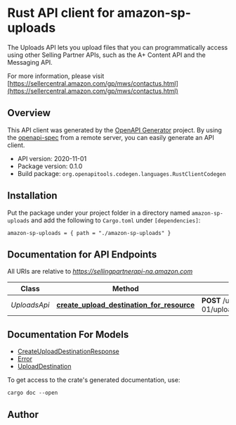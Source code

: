 # Rust API client for amazon-sp-uploads

The Uploads API lets you upload files that you can programmatically access using other Selling Partner APIs, such as the A+ Content API and the Messaging API.

For more information, please visit [https://sellercentral.amazon.com/gp/mws/contactus.html](https://sellercentral.amazon.com/gp/mws/contactus.html)

## Overview

This API client was generated by the [OpenAPI Generator](https://openapi-generator.tech) project.  By using the [openapi-spec](https://openapis.org) from a remote server, you can easily generate an API client.

- API version: 2020-11-01
- Package version: 0.1.0
- Build package: `org.openapitools.codegen.languages.RustClientCodegen`

## Installation

Put the package under your project folder in a directory named `amazon-sp-uploads` and add the following to `Cargo.toml` under `[dependencies]`:

```
amazon-sp-uploads = { path = "./amazon-sp-uploads" }
```

## Documentation for API Endpoints

All URIs are relative to *https://sellingpartnerapi-na.amazon.com*

Class | Method | HTTP request | Description
------------ | ------------- | ------------- | -------------
*UploadsApi* | [**create_upload_destination_for_resource**](docs/UploadsApi.md#create_upload_destination_for_resource) | **POST** /uploads/2020-11-01/uploadDestinations/{resource} | 


## Documentation For Models

 - [CreateUploadDestinationResponse](docs/CreateUploadDestinationResponse.md)
 - [Error](docs/Error.md)
 - [UploadDestination](docs/UploadDestination.md)


To get access to the crate's generated documentation, use:

```
cargo doc --open
```

## Author



